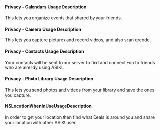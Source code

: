 #### Privacy - Calendars Usage Description
This lets you organize events that shared by your friends.

#### Privacy - Camera Usage Description
This lets you capture pictures and record videos, and also scan qrcode.

#### Privacy - Contacts Usage Description
Your contacts will be sent to our server to find and connect you to friends who are already using ASIK!.

#### Privacy - Photo Library Usage Description
This lets you send photos and videos from your library and save the ones you capture.

#### NSLocationWhenInUseUsageDescription
In order to get your location then find what Deals is around you and share your location with other ASIK! user.
